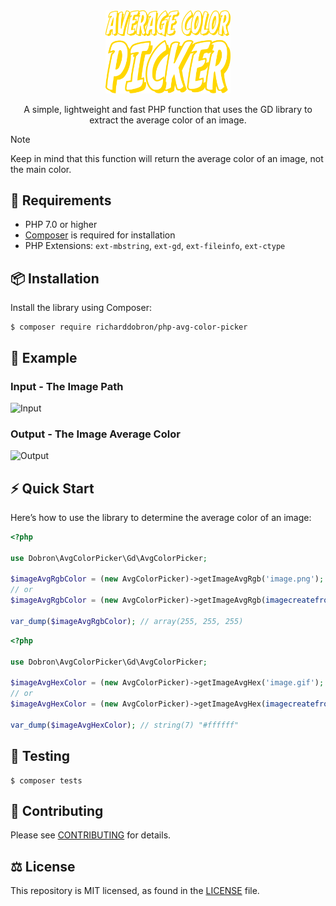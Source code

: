 <div align="center">
  <img src="./resources/logo.svg" width="200px" alt="The PHP Average Color Picker Library">
  <p>A simple, lightweight and fast PHP function that uses the GD library to extract the average color of an image.</p>
</div>

> [!NOTE]
> Keep in mind that this function will return the average color of an image, not the main color.

## 📖 Requirements
* PHP 7.0 or higher
* [Composer](https://getcomposer.org) is required for installation
* PHP Extensions: `ext-mbstring`, `ext-gd`, `ext-fileinfo`, `ext-ctype`

## 📦 Installation

Install the library using Composer:

```shell
$ composer require richarddobron/php-avg-color-picker
```

## 👀 Example

### Input - The Image Path

![Input](https://raw.githubusercontent.com/tooleks/php-avg-color-picker/master/resources/input.jpg)

### Output - The Image Average Color

![Output](https://raw.githubusercontent.com/tooleks/php-avg-color-picker/master/resources/output.jpg)

## ⚡️ Quick Start

Here’s how to use the library to determine the average color of an image:

```php
<?php

use Dobron\AvgColorPicker\Gd\AvgColorPicker;

$imageAvgRgbColor = (new AvgColorPicker)->getImageAvgRgb('image.png');
// or
$imageAvgRgbColor = (new AvgColorPicker)->getImageAvgRgb(imagecreatefrompng('image.png'));

var_dump($imageAvgRgbColor); // array(255, 255, 255)
```

```php
<?php

use Dobron\AvgColorPicker\Gd\AvgColorPicker;

$imageAvgHexColor = (new AvgColorPicker)->getImageAvgHex('image.gif');
// or
$imageAvgHexColor = (new AvgColorPicker)->getImageAvgHex(imagecreatefromgif('image.gif'));

var_dump($imageAvgHexColor); // string(7) "#ffffff"
```

## 🧪 Testing

```shell
$ composer tests
```

## 🤝 Contributing

Please see [CONTRIBUTING](CONTRIBUTING.md) for details.


## ⚖️ License
This repository is MIT licensed, as found in the [LICENSE](LICENSE) file.
